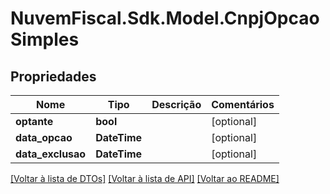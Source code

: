 # NuvemFiscal.Sdk.Model.CnpjOpcaoSimples

## Propriedades

Nome | Tipo | Descrição | Comentários
------------ | ------------- | ------------- | -------------
**optante** | **bool** |  | [optional] 
**data_opcao** | **DateTime** |  | [optional] 
**data_exclusao** | **DateTime** |  | [optional] 

[[Voltar à lista de DTOs]](../README.md#documentation-for-models) [[Voltar à lista de API]](../README.md#documentation-for-api-endpoints) [[Voltar ao README]](../README.md)

